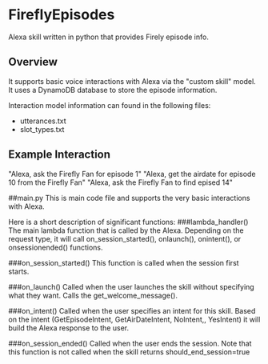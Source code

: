 # FireflyEpisodes
Alexa skill written in python that provides Firely episode info.  

## Overview
It supports basic voice interactions with Alexa via the "custom skill" model.  It uses a DynamoDB database to store the episode information.

Interaction model information can found in the following files:
* utterances.txt
* slot_types.txt

## Example Interaction
"Alexa, ask the Firefly Fan for episode 1"
"Alexa, get the airdate for episode 10 from the Firefly Fan"
"Alexa, ask the Firefly Fan to find epised 14"

##main.py
This is main code file and supports the very basic interactions with Alexa.

Here is a short description of significant functions:
###lambda_handler()
The main lambda function that is called by the Alexa. Depending on the request type, it will call on_session_started(), onlaunch(), onintent(), or onsessionended() functions.

###on_session_started()
This function is called when the session first starts.

###on_launch()
Called when the user launches the skill without specifying what they want.  Calls the get_welcome_message().

###on_intent()
Called when the user specifies an intent for this skill.  Based on the intent (GetEpisodeIntent, GetAirDateIntent, NoIntent,, YesIntent) it will build the Alexa response to the user.

###on_session_ended()
Called when the user ends the session.  Note that this function is not called when the skill returns should_end_session=true




